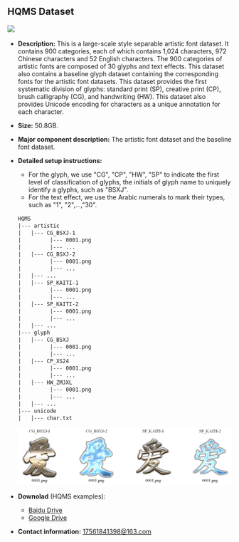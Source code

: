 ## HQMS Dataset
  ![](imgs/900.jpg)
* **Description:** This is a large-scale style separable artistic font dataset. It contains 900 categories, each of which contains 1,024 characters, 972 Chinese characters and 52 English characters. The 900 categories of artistic fonts are composed of 30 glyphs and text effects. This dataset also contains a baseline glyph dataset containing the corresponding fonts for the artistic font datasets. This dataset provides the first systematic division of glyphs:  standard print (SP), creative print (CP), brush calligraphy (CG), and handwriting (HW). This dataset also provides Unicode encoding for characters as a unique annotation for each character.

* **Size:**  50.8GB.

* **Major component description:**  The artistic font dataset and the baseline font dataset. 

* **Detailed setup instructions:** 

  * For the glyph, we use "CG", "CP", "HW", "SP" to indicate the first level of classification of glyphs, the initials of glyph name to uniquely identify a glyphs, such as "BSXJ".  
  * For the text effect,  we use the Arabic numerals to mark their types, such as "1", "2",...,"30".

  ```
  HQMS
  |--- artistic
  |	  |--- CG_BSXJ-1
  |	 	    |--- 0001.png
  |	 	    |--- ...
  |	  |--- CG_BSXJ-2
  |	 	    |--- 0001.png
  |	 	    |--- ...
  |	  |--- ...
  |	  |--- SP_KAITI-1
  |	 	    |--- 0001.png
  |	 	    |--- ...
  |	  |--- SP_KAITI-2
  |	 	    |--- 0001.png
  |	 	    |--- ...
  |	  |--- ...
  |--- glyph
  |	  |--- CG_BSXJ
  |	 	    |--- 0001.png
  |	 	    |--- ...
  |	  |--- CP_XS24
  |	 	    |--- 0001.png
  |	 	    |--- ...
  |	  |--- HW_ZMJXL
  |	 	    |--- 0001.png
  |	 	    |--- ...
  |	  |--- ...
  |--- unicode
  |	  |--- char.txt
  ```

  ![](imgs/tip.bmp)

* **Downolad**  (HQMS examples): 

  * [Baidu Drive](https://pan.baidu.com/s/1IYTpFXxZKYREKTLQ1El79w?pwd=3hc7 )
  * [Google Drive](https://drive.google.com/file/d/1KsCmwg3yX0uAgjUe7rKJ8oYctIUO4LIz/view?usp=sharing) 


* **Contact information:**  17561841398@163.com
